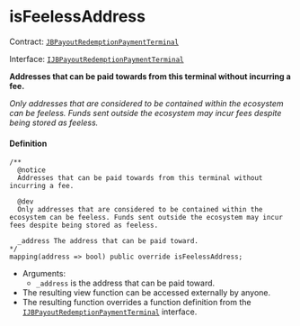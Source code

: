 # isFeelessAddress

Contract: [`JBPayoutRedemptionPaymentTerminal`](/dev/api/v3/contracts/or-payment-terminals/or-abstract/jbpayoutredemptionpaymentterminal/README.md)​‌

Interface: [`IJBPayoutRedemptionPaymentTerminal`](/dev/api/v3/interfaces/ijbpayoutredemptionpaymentterminal.md)

**Addresses that can be paid towards from this terminal without incurring a fee.**

_Only addresses that are considered to be contained within the ecosystem can be feeless. Funds sent outside the ecosystem may incur fees despite being stored as feeless._

#### Definition

```
/**
  @notice
  Addresses that can be paid towards from this terminal without incurring a fee.

  @dev
  Only addresses that are considered to be contained within the ecosystem can be feeless. Funds sent outside the ecosystem may incur fees despite being stored as feeless.

  _address The address that can be paid toward.
*/
mapping(address => bool) public override isFeelessAddress;
```

* Arguments:
  * `_address` is the address that can be paid toward.
* The resulting view function can be accessed externally by anyone.
* The resulting function overrides a function definition from the [`IJBPayoutRedemptionPaymentTerminal`](/dev/api/v3/interfaces/ijbpayoutredemptionpaymentterminal.md) interface.
